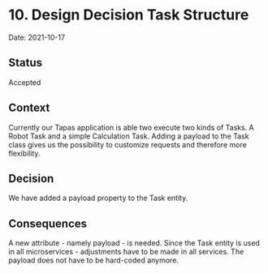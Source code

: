 # 10. Design Decision Task Structure

Date: 2021-10-17

## Status

Accepted

## Context

Currently our Tapas application is able two execute two kinds of Tasks. A Robot Task and a simple Calculation Task. Adding a payload to the Task class gives us the possibility to customize requests and therefore more flexibility.

## Decision

We have added a payload property to the Task entity.

## Consequences

A new attribute - namely payload -  is needed. Since the Task entity is used in all microservices - adjustments have to be made in all services. The payload does not have to be hard-coded anymore.
